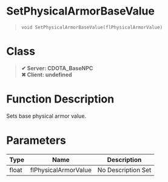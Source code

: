 # SetPhysicalArmorBaseValue
> `void SetPhysicalArmorBaseValue(flPhysicalArmorValue)`
# Class
> __✔ Server: CDOTA_BaseNPC__  
> __✖ Client: undefined__  
# Function Description
Sets base physical armor value.
# Parameters
Type|Name|Description
--|--|--
float|flPhysicalArmorValue|No Description Set
